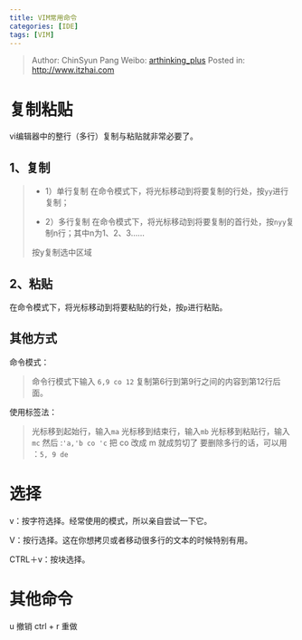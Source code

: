 ```yaml
---
title: VIM常用命令
categories: [IDE]
tags: [VIM]
---
```


> Author: ChinSyun Pang
> Weibo: [arthinking_plus](http://weibo.com/arthinkingplus)
> Posted in: http://www.itzhai.com

# 复制粘贴

vi编辑器中的整行（多行）复制与粘贴就非常必要了。
## 1、复制
> * 1）单行复制
> 在命令模式下，将光标移动到将要复制的行处，按`yy`进行复制；
>  
> * 2）多行复制
> 在命令模式下，将光标移动到将要复制的首行处，按`nyy`复制n行；其中n为1、2、3……
>
> 按y复制选中区域

## 2、粘贴

在命令模式下，将光标移动到将要粘贴的行处，按`p`进行粘贴。

## 其他方式
命令模式：
> 命令行模式下输入
> `6,9 co 12`
> 复制第6行到第9行之间的内容到第12行后面。

使用标签法：
> 光标移到起始行，输入`ma`
> 光标移到结束行，输入`mb`
> 光标移到粘贴行，输入`mc`
> 然后 :`'a,'b co 'c` 把 co 改成 m 就成剪切了
> 要删除多行的话，可以用 ：`5, 9 de`

# 选择

v：按字符选择。经常使用的模式，所以亲自尝试一下它。

V：按行选择。这在你想拷贝或者移动很多行的文本的时候特别有用。

CTRL＋v：按块选择。

# 其他命令

u 撤销
ctrl + r  重做

